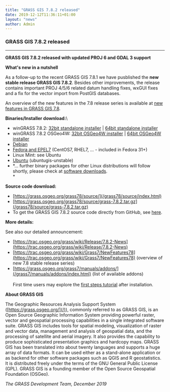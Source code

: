 ```yaml
---
title: "GRASS GIS 7.8.2 released"
date: 2019-12-12T11:36:11+01:00
layout: "news"
author: Admin
---
```


### GRASS GIS 7.8.2 released

------------------------------------------------------------------------

****GRASS GIS 7.8.2 **released with updated PROJ 6 and GDAL 3 support******

**What's new in a nutshell**

As a follow-up to the recent GRASS GIS 7.8.1 we have pusblished the
**new stable release GRASS GIS 7.8.2**. Besides other improvements, the
release contains important PROJ 4/5/6 related datum handling fixes,
wxGUI fixes and a fix for the vector import from PostGIS databases.

An overview of the new features in the 7.8 release series is available
at [new features in GRASS GIS
7.8](https://trac.osgeo.org/grass/wiki/Grass7/NewFeatures78).

**Binaries/Installer download:**\

-   winGRASS 7.8.2: [32bit standalone
    installer](/grass78/binary/mswindows/native/x86/WinGRASS-7.8.2-1-Setup-x86.exe)
    \| [64bit standalone
    installer](/grass78/binary/mswindows/native/x86_64/WinGRASS-7.8.2-1-Setup-x86_64.exe)
-   winGRASS 7.8.2 OSGeo4W: [32bit OSGeo4W
    installer](http://download.osgeo.org/osgeo4w/osgeo4w-setup-x86.exe)
    \| [64bit OSGeo4W
    installer](http://download.osgeo.org/osgeo4w/osgeo4w-setup-x86_64.exe)
-   [Debian](https://packages.debian.org/source/sid/grass)
-   [Fedora and
    EPEL7](https://copr.fedorainfracloud.org/coprs/neteler/grass78/)
    (CentOS7, RHEL7, \... - included in Fedora 31+)
-   Linux Mint: see Ubuntu
-   [Ubuntu](https://launchpad.net/~ubuntugis/+archive/ubuntu/ubuntugis-unstable)
    (ubuntugis-unstable)
-   *\... further binary packages for other Linux distributions will
    follow shortly, please check at [software
    downloads](/download/software/index.html#g78x).\
    *

**Source code download:**

-   [https://grass.osgeo.org/grass78/source/](/grass78/source/index.html)
-   [https://grass.osgeo.org/grass78/source/grass-7.8.2.tar.gz](/grass78/source/grass-7.8.2.tar.gz)
-   To get the GRASS GIS 7.8.2 source code directly from GitHub, see
    [here](https://github.com/OSGeo/grass/releases/tag/7.8.2).

**More details:**

See also our detailed announcement:

-   [https://trac.osgeo.org/grass/wiki/Release/7.8.2-News](https://trac.osgeo.org/grass/wiki/Release/7.8.2-News)
-   [https://trac.osgeo.org/grass/wiki/Grass7/NewFeatures78](https://trac.osgeo.org/grass/wiki/Grass7/NewFeatures78) (overview of new 7.8 stable release series)
-   [https://grass.osgeo.org/grass7/manuals/addons/](/grass7/manuals/addons/index.html) (list of available addons)\
\
First time users may explore the [first steps
tutorial](/documentation/first-time-users/index.html) after
installation.


**About GRASS GIS**

The Geographic Resources Analysis Support System
([https://grass.osgeo.org/](/)), commonly referred
to as GRASS GIS, is an Open Source Geographic Information System
providing powerful raster, vector and geospatial processing capabilities
in a single integrated software suite. GRASS GIS includes tools for
spatial modeling, visualization of raster and vector data, management
and analysis of geospatial data, and the processing of satellite and
aerial imagery. It also provides the capability to produce sophisticated
presentation graphics and hardcopy maps. GRASS GIS has been translated
into about twenty languages and supports a huge array of data formats.
It can be used either as a stand-alone application or as backend for
other software packages such as QGIS and R geostatistics. It is
distributed freely under the terms of the GNU General Public License
(GPL). GRASS GIS is a founding member of the Open Source Geospatial
Foundation (OSGeo).

*The GRASS Development Team, December 2019*

